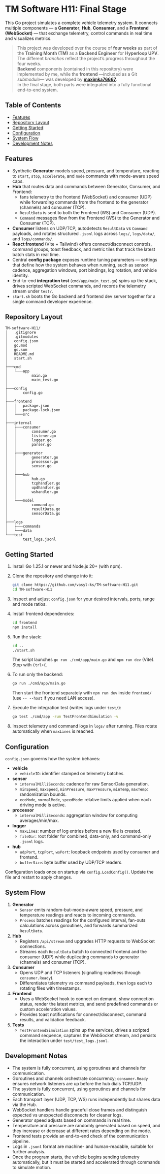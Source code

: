# TM Software H11: Final Stage

This Go project simulates a complete vehicle telemetry system.
It connects multiple components — a **Generator**, **Hub**, **Consumer**, and a **Frontend (WebSocket)** — that exchange telemetry, control commands in real time and visualizes metrics.

> This project was developed over the course of **four weeks** as part of the **Training Month (TM)** as a **Backend Engineer** for **Hyperloop UPV**.  
> The different *branches* reflect the project’s progress throughout the four weeks.  
> **Backend** components (contained in this repository) were implemented by me, while the **frontend** —included as a Git *submodule*— was developed by **[maximka76667](https://github.com/maximka76667)**.  
> In the final stage, both parts were integrated into a fully functional end-to-end system.

## Table of Contents
* [Features](#features)
* [Repository Layout](#repository-layout)
* [Getting Started](#getting-started)
* [Configuration](#configuration)
* [System Flow](#system-flow)
* [Development Notes](#development-notes)

## Features
* Synthetic **Generator** models speed, pressure, and temperature, reacting to `start`, `stop`, `accelerate`, and `mode` commands with mode-aware speed caps.
* **Hub** that routes data and commands between Generator, Consumer, and Frontend:
  * fans telemetry to the frontend (WebSocket) and consumer (UDP) while forwarding commands from the frontend to the generator (channels) and consumer (TCP).
  * `ResultData` is sent to both the Frontend (WS) and Consumer (UDP).
  * `Command` messages flow from the Frontend (WS) to the Generator and Consumer (TCP).
* **Consumer** listens on UDP/TCP, autodetects `ResultData` vs `Command` payloads, and rotates structured `.jsonl` logs across `logs/`, `logs/data/`, and `logs/commands/`.
* **React frontend** (Vite + Tailwind) offers connect/disconnect controls, command groups, toast feedback, and metric tiles that track the latest batch stats in real time.
* Central **config package** exposes runtime tuning parameters — settings that define how the system behaves when running, such as sensor cadence, aggregation windows, port bindings, log rotation, and vehicle identity.
* End-to-end **integration test** (`cmd/app/main_test.go`) spins up the stack, drives scripted WebSocket commands, and records the telemetry stream under `test/`.
* `start.sh` boots the Go backend and frontend dev server together for a single command developer experience.

## Repository Layout
```
TM-software-H11/
│   .gitignore
│   .gitmodules
│   config.json
│   go.mod
│   go.sum
│   README.md
│   start.sh
│   
├───cmd
│   └───app
│           main.go
│           main_test.go
│
├───config
│       config.go
│
├───frontend
│   │	package.json
│   │	package-lock.json
│   └───src
│
├───internal
│   ├───consumer
│   │       consumer.go
│   │       listener.go
│   │       logger.go
│   │       parser.go
│   │
│   ├───generator
│   │       generator.go
│   │       processor.go
│   │       sensor.go
│   │
│   ├───hub
│   │       hub.go
│   │       tcphandler.go
│   │       updhandler.go
│   │       wshandler.go
│   │
│   └───model
│           command.go
│           resultData.go
│           sensorData.go
│
├───logs
│   ├───commands
│   └───data
└───test
        test_logs.jsonl
```

## Getting Started
1. Install Go 1.25.1 or newer and Node.js 20+ (with npm).
2. Clone the repository and change into it:

   ```bash
   git clone https://github.com/vasyl-ks/TM-software-H11.git
   cd TM-software-H11
   ```
3. Inspect and adjust `config.json` for your desired intervals, ports, range and mode ratios.
4. Install frontend dependencies:

   ```bash
   cd frontend
   npm install
   ```
5. Run the stack:

   ```bash
   cd ..
   ./start.sh
   ```

   The script launches `go run ./cmd/app/main.go` and `npm run dev` (Vite). Stop with `Ctrl+C`.
6. To run only the backend:

   ```bash
   go run ./cmd/app/main.go
   ```

   Then start the frontend separately with `npm run dev` inside `frontend/` (use `-- --host` if you need LAN access).
7. Execute the integration test (writes logs under `test/`):

   ```bash
   go test ./cmd/app -run TestFrontendSimulation -v
   ```
8. Inspect telemetry and command logs in `logs/` after running. Files rotate automatically when `maxLines` is reached.

## Configuration
`config.json` governs how the system behaves:
* **vehicle**
  * `vehicleID`: identifier stamped on telemetry batches.
* **sensor**
  * `intervalMilliSeconds`: cadence for raw SensorData generation.
  * `minSpeed`, `maxSpeed`, `minPressure`, `maxPressure`, `minTemp`, `maxTemp`: randomization bounds.
  * `ecoMode`, `normalMode`, `speedMode`: relative limits applied when each driving mode is active.
* **processor**
  * `intervalMilliSeconds`: aggregation window for computing averages/min/max.
* **logger**
  * `maxLines`: number of log entries before a new file is created.
  * `fileDir`: root folder for combined, data-only, and command-only `.jsonl` logs.
* **hub**
  * `udpPort`, `tcpPort`, `wsPort`: loopback endpoints used by consumer and frontend.
  * `bufferSize`: byte buffer used by UDP/TCP readers.

Configuration loads once on startup via `config.LoadConfig()`. Update the file and restart to apply changes.

## System Flow
1. **Generator**
   * `Sensor` emits random-but-mode-aware speed, pressure, and temperature readings and reacts to incoming commands.
   * `Process` batches readings for the configured interval, fan-outs calculations across goroutines, and forwards summarized `ResultData`.
2. **Hub**
   * Registers `/api/stream` and upgrades HTTP requests to WebSocket connections.
   * Streams each `ResultData` batch to connected frontend and the consumer (UDP) while duplicating commands to generator (channels) and consumer (TCP).
3. **Consumer**
   * Opens UDP and TCP listeners (signalling readiness through `consumer.Ready`).
   * Differentiates telemetry vs command payloads, then logs each to rotating files with timestamps.
4. **Frontend**
   * Uses a WebSocket hook to connect on demand, show connection status, render the latest metrics, and send predefined commands or custom acceleration values.
   * Provides toast notifications for connect/disconnect, command results, and validation feedback.
5. **Tests**
   * `TestFrontendSimulation` spins up the services, drives a scripted command sequence, captures the WebSocket stream, and persists the interaction under `test/test_logs.jsonl`.

## Development Notes
* The system is fully concurrent, using goroutines and channels for communication.
* Goroutines and channels orchestrate concurrency; `consumer.Ready` ensures network listeners are up before the hub dials TCP/UDP.
* The system is fully concurrent, using goroutines and channels for communication.
* Each transport layer (UDP, TCP, WS) runs independently but shares data via the Hub.
* WebSocket handlers handle graceful close frames and distinguish expected vs unexpected disconnects for cleaner logs.
* Generator speed adjusts based on commands in real time.
* Temperature and pressure are randomly generated based on speed, and they increase or decrease at different rates depending on the mode.
* Frontend tests provide an end-to-end check of the communication pipeline.
* Logs in `.jsonl` format are machine- and human-readable, suitable for further analysis.
* Once the program starts, the vehicle begins sending telemetry automatically, but it must be started and accelerated through commands to simulate motion.